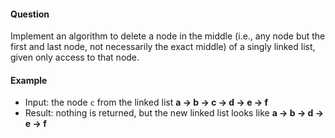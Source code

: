#### Question

Implement an algorithm to delete a node in the middle (i.e., any node but the first and last node, not necessarily the exact middle) of a singly linked list, given only access to
that node.

#### Example

- Input: the node `c` from the linked list __a -> b -> c -> d -> e -> f__
- Result: nothing is returned, but the new linked list looks like __a -> b -> d -> e -> f__
